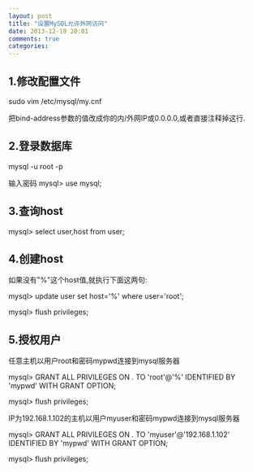 ```yaml
---
layout: post
title: "设置MySQL允许外网访问"
date: 2013-12-19 20:01
comments: true
categories: 
---
```


## 1.修改配置文件 ##
sudo vim /etc/mysql/my.cnf

把bind-address参数的值改成你的内/外网IP或0.0.0.0,或者直接注释掉这行.


## 2.登录数据库 ##
mysql -u root -p

输入密码
mysql> use mysql;


## 3.查询host ##
mysql> select user,host from user;


## 4.创建host ##
如果没有"%"这个host值,就执行下面这两句:

mysql> update user set host='%' where user='root';

mysql> flush privileges;


## 5.授权用户 ##
任意主机以用户root和密码mypwd连接到mysql服务器

mysql> GRANT ALL PRIVILEGES ON *.* TO 'root'@'%' IDENTIFIED BY 'mypwd' WITH GRANT OPTION;

mysql> flush privileges;

IP为192.168.1.102的主机以用户myuser和密码mypwd连接到mysql服务器

mysql> GRANT ALL PRIVILEGES ON *.* TO 'myuser'@'192.168.1.102' IDENTIFIED BY 'mypwd' WITH GRANT OPTION;

mysql> flush privileges;